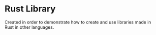 # Rust Library

Created in order to demonstrate how to create and use libraries made in Rust in other languages.
